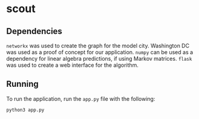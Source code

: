 # scout
## Dependencies
`networkx` was used to create the graph for the model city.
Washington DC was used as a proof of concept for our application.
`numpy` can be used as a dependency for linear algebra predictions, if using Markov matrices.
`flask` was used to create a web interface for the algorithm.
## Running
To run the application, run the `app.py` file with the following:
```
python3 app.py
```
